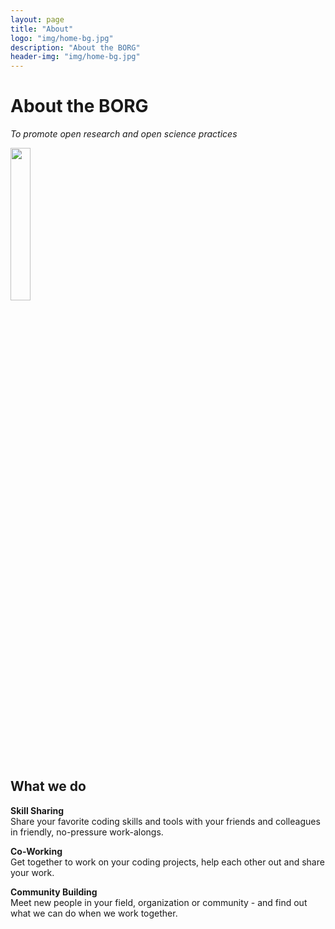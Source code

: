 ```yaml
---
layout: page
title: "About"
logo: "img/home-bg.jpg"
description: "About the BORG"
header-img: "img/home-bg.jpg"
---
```


# About the BORG
*To promote open research and open science practices*   

<img src="{{ site.baseurl }}/img/borg_talk.gif" style="margin-top:0px; margin-bottom:5px; margin-right:10px; width: 25% !important">   

## What we do
**Skill Sharing**   
Share your favorite coding skills and tools with your friends and colleagues in friendly, no-pressure work-alongs.

**Co-Working**   
Get together to work on your coding projects, help each other out and share your work.

**Community Building**   
Meet new people in your field, organization or community - and find out what we can do when we work together.
 
